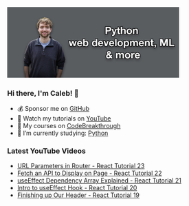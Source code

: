 <img src="github-cover-photo-my-face.jpg" width="400px" />

### Hi there, I'm Caleb! 🍛

- 💰 Sponsor me on [GitHub](https://github.com/sponsors/CalebCurry)
- 🎥 Watch my tutorials on [YouTube](https://www.youtube.com/calebthevideomaker2)
- 📗 My courses on [CodeBreakthrough](https://www.codebreakthrough.com)
- 🤔 I’m currently studying: [Python](https://www.youtube.com/watch?v=s3IvdkCq2_c&t=4254s)

### Latest YouTube Videos
<!-- YOUTUBE:START -->
- [URL Parameters in Router - React Tutorial 23](https://www.youtube.com/watch?v=rBNRUJxMW3w)
- [Fetch an API to Display on Page - React Tutorial 22](https://www.youtube.com/watch?v=_-7n_7DkI28)
- [useEffect Dependency Array Explained - React Tutorial 21](https://www.youtube.com/watch?v=0H0S6A2leaA)
- [Intro to useEffect Hook - React Tutorial 20](https://www.youtube.com/watch?v=Rs8TmmZf_yM)
- [Finishing up Our Header - React Tutorial 19](https://www.youtube.com/watch?v=qPNKsLflc3Y)
<!-- YOUTUBE:END -->
